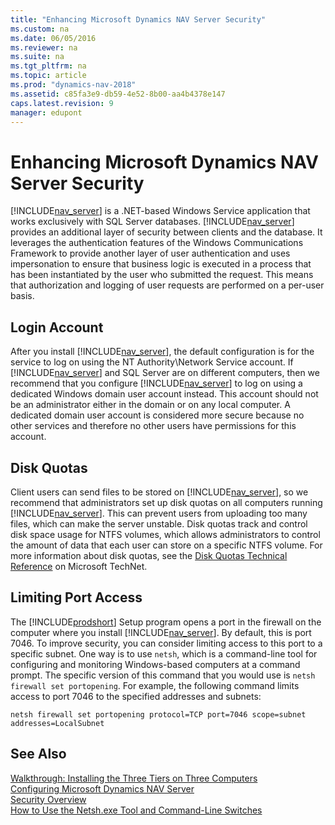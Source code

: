 ```yaml
---
title: "Enhancing Microsoft Dynamics NAV Server Security"
ms.custom: na
ms.date: 06/05/2016
ms.reviewer: na
ms.suite: na
ms.tgt_pltfrm: na
ms.topic: article
ms.prod: "dynamics-nav-2018"
ms.assetid: c85fa3e9-db59-4e52-8b00-aa4b4378e147
caps.latest.revision: 9
manager: edupont
---
```

# Enhancing Microsoft Dynamics NAV Server Security
[!INCLUDE[nav_server](includes/nav_server_md.md)] is a .NET-based Windows Service application that works exclusively with SQL Server databases. [!INCLUDE[nav_server](includes/nav_server_md.md)] provides an additional layer of security between clients and the database. It leverages the authentication features of the Windows Communications Framework to provide another layer of user authentication and uses impersonation to ensure that business logic is executed in a process that has been instantiated by the user who submitted the request. This means that authorization and logging of user requests are performed on a per-user basis.  
  
## Login Account  
 After you install [!INCLUDE[nav_server](includes/nav_server_md.md)], the default configuration is for the service to log on using the NT Authority\\Network Service account. If [!INCLUDE[nav_server](includes/nav_server_md.md)] and SQL Server are on different computers, then we recommend that you configure [!INCLUDE[nav_server](includes/nav_server_md.md)] to log on using a dedicated Windows domain user account instead. This account should not be an administrator either in the domain or on any local computer. A dedicated domain user account is considered more secure because no other services and therefore no other users have permissions for this account.  
  
## Disk Quotas  
 Client users can send files to be stored on [!INCLUDE[nav_server](includes/nav_server_md.md)], so we recommend that administrators set up disk quotas on all computers running [!INCLUDE[nav_server](includes/nav_server_md.md)]. This can prevent users from uploading too many files, which can make the server unstable. Disk quotas track and control disk space usage for NTFS volumes, which allows administrators to control the amount of data that each user can store on a specific NTFS volume. For more information about disk quotas, see the [Disk Quotas Technical Reference](http://go.microsoft.com/fwlink/?LinkId=119641) on Microsoft TechNet.  
  
## Limiting Port Access  
 The [!INCLUDE[prodshort](../developer/includes/prodshort.md)] Setup program opens a port in the firewall on the computer where you install [!INCLUDE[nav_server](includes/nav_server_md.md)]. By default, this is port 7046. To improve security, you can consider limiting access to this port to a specific subnet. One way is to use `netsh`, which is a command-line tool for configuring and monitoring Windows-based computers at a command prompt. The specific version of this command that you would use is `netsh firewall set portopening`. For example, the following command limits access to port 7046 to the specified addresses and subnets:  
  
```  
netsh firewall set portopening protocol=TCP port=7046 scope=subnet addresses=LocalSubnet  
```  
  
## See Also  
 [Walkthrough: Installing the Three Tiers on Three Computers](Walkthrough--Installing-the-Three-Tiers-on-Three-Computers.md)   
 [Configuring Microsoft Dynamics NAV Server](Configuring-Microsoft-Dynamics-NAV-Server.md)   
 [Security Overview](Security-Overview.md)   
 [How to Use the Netsh.exe Tool and Command-Line Switches](http://go.microsoft.com/fwlink/?LinkId=166310)